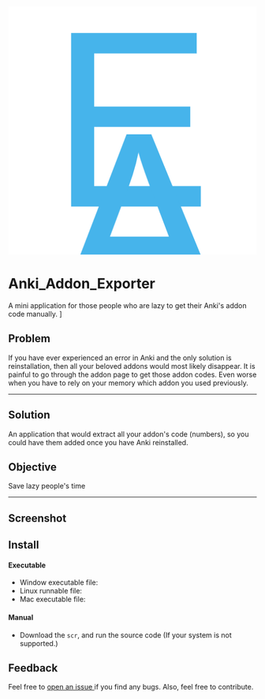 ![Anki-addon-exporter Logo](/anki_exporter_logo.png)

# Anki_Addon_Exporter
A mini application for those people who are lazy to get their Anki's addon code manually. ]


## Problem

If you have ever experienced an error in Anki and the only solution is reinstallation, then all your beloved addons would most likely disappear. It is painful to go through the addon page to get those addon codes. Even worse when you have to rely on your memory which addon you used previously.
***
## Solution
An application that would extract all your addon's code (numbers), so you could have them added once you have Anki reinstalled. 

## Objective 
Save lazy people's time

***
## Screenshot



## Install
#### Executable
 * Window executable file:
 * Linux runnable file:
 * Mac executable file:

#### Manual
 * Download the `scr`, and run the source code (If your system is not supported.)

## Feedback 
Feel free to [open an issue ](https://github.com/luckas72/Anki_Addon_Exporter/issues/) if you find any bugs. Also, feel free to contribute.
